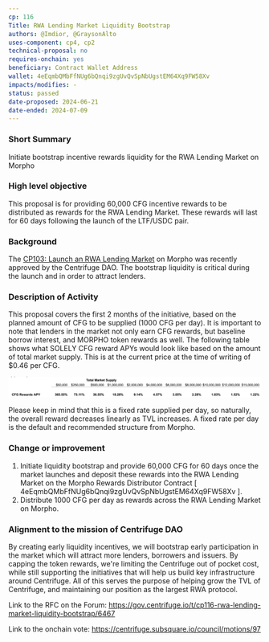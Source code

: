 ```yaml
---
cp: 116
Title: RWA Lending Market Liquidity Bootstrap
authors: @Imdior, @GraysonAlto
uses-component: cp4, cp2
technical-proposal: no
requires-onchain: yes
beneficiary: Contract Wallet Address
wallet: 4eEqmbQMbFfNUg6bQnqi9zgUvQvSpNbUgstEM64Xq9FW58Xv
impacts/modifies: -
status: passed
date-proposed: 2024-06-21
date-ended: 2024-07-09
---
```


### Short Summary
Initiate bootstrap incentive rewards liquidity for the RWA Lending Market on Morpho

### High level objective
This proposal is for providing 60,000 CFG incentive rewards to be distributed as rewards for the RWA Lending Market. These rewards will last for 60 days following the launch of the LTF/USDC pair.

### Background
The [CP103: Launch an RWA Lending Market](https://github.com/centrifuge/cps/blob/main/cps/CP103/CP103.md) on Morpho was recently approved by the Centrifuge DAO.
The bootstrap liquidity is critical during the launch and in order to attract lenders.

### Description of Activity
This proposal covers the first 2 months of the initiative, based on the planned amount of CFG to be supplied (1000 CFG per day). It is important to note that lenders in the market not only earn CFG rewards, but baseline borrow interest, and MORPHO token rewards as well.
The following table shows what SOLELY CFG reward APYs would look like based on the amount of total market supply. This is at the current price at the time of writing of $0.46 per CFG.

![CFGapy](./CP116.png)

Please keep in mind that this is a fixed rate supplied per day, so naturally, the overall reward decreases linearly as TVL increases. A fixed rate per day is the default and recommended structure from Morpho.

### Change or improvement
1. Initiate liquidity bootstrap and provide 60,000 CFG for 60 days once the market launches and deposit these rewards into the RWA Lending Market on the Morpho Rewards Distributor Contract [ 4eEqmbQMbFfNUg6bQnqi9zgUvQvSpNbUgstEM64Xq9FW58Xv ].
2. Distribute 1000 CFG per day as rewards across the RWA Lending Market on Morpho.

### Alignment to the mission of Centrifuge DAO
By creating early liquidity incentives, we will bootstrap early participation in the market which will attract more lenders, borrowers and issuers. By capping the token rewards, we're limiting the Centrifuge out of pocket cost, while still supporting the initiatives that will help us build key infrastructure around Centrifuge. All of this serves the purpose of helping grow the TVL of Centrifuge, and maintaining our position as the largest RWA protocol.

Link to the RFC on the Forum: https://gov.centrifuge.io/t/cp116-rwa-lending-market-liquidity-bootstrap/6467

Link to the onchain vote: https://centrifuge.subsquare.io/council/motions/97
